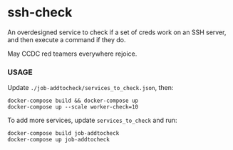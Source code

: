 # ssh-check
An overdesigned service to check if a set of creds work on an SSH server, and then execute a command if they do.

May CCDC red teamers everywhere rejoice.


### USAGE
Update `./job-addtocheck/services_to_check.json`, then:
```
docker-compose build && docker-compose up
docker-compose up --scale worker-check=10
```  

To add more services, update `services_to_check` and run:
```
docker-compose build job-addtocheck
docker-compose up job-addtocheck
```